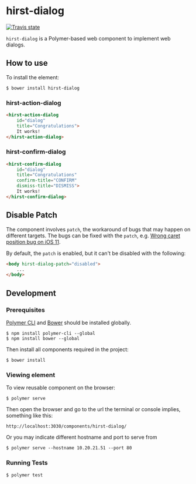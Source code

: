 # hirst-dialog
[![Travis state](https://travis-ci.org/first87/hirst-dialog.svg?branch=master)](https://travis-ci.org/first87/hirst-dialog)

`hirst-dialog` is a Polymer-based web component to implement web dialogs.

## How to use

To install the element:
```
$ bower install hirst-dialog
```

### hirst-action-dialog
```html
<hirst-action-dialog
    id="dialog"
    title="Congratulations">
    It works!
</hirst-action-dialog>
```

### hirst-confirm-dialog
```html
<hirst-confirm-dialog
    id="dialog"
    title="Congratulations"
    confirm-title="CONFIRM"
    dismiss-title="DISMISS">
    It works!
</hirst-confirm-dialog>
```

## Disable Patch

The component involves `patch`, the workaround of bugs that may happen on different targets. The bugs can be fixed with the `patch`, e.g. [Wrong caret position bug on iOS 11](https://bugs.webkit.org/show_bug.cgi?id=176896).

By default, the `patch` is enabled, but it can't be disabled with the following:
```html
<body hirst-dialog-patch="disabled">
    ...
</body>
```

## Development

### Prerequisites

[Polymer CLI](https://www.npmjs.com/package/polymer-cli) and [Bower](https://www.npmjs.com/package/bower) should be installed globally.
```
$ npm install polymer-cli --global
$ npm install bower --global
```

Then install all components required in the project:
```
$ bower install
```

### Viewing element

To view reusable component on the browser:
```
$ polymer serve
```

Then open the browser and go to the url the terminal or console implies, something like this:
```
http://localhost:3030/components/hirst-dialog/
```

Or you may indicate different hostname and port to serve from
```
$ polymer serve --hostname 10.20.21.51 --port 80
```

### Running Tests

```
$ polymer test
```


